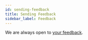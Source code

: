 ```yaml
---
id: sending-feedback
title: Sending Feedback
sidebar_label: Feedback
---
```


We are always open to [your feedback](https://github.com/facebook/create-react-app/issues).
